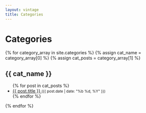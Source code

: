 ```yaml
---
layout: vintage
title: Categories
---
```


<h1>Categories</h1>

<div class="categories">
  {% for category_array in site.categories %}
    {% assign cat_name = category_array[0] %}
    {% assign cat_posts = category_array[1] %}
    <div class="category" id="{{ cat_name | slugify }}">
      <h2>{{ cat_name }}</h2>
      <ul>
        {% for post in cat_posts %}
        <li>
          <a href="{{ post.url | relative_url }}">
            {{ post.title }}
          </a>
          <small>({{ post.date | date: "%b %d, %Y" }})</small>
        </li>
        {% endfor %}
      </ul>
    </div>
  {% endfor %}
</div>

